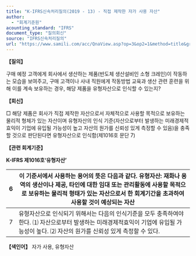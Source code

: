 ```yaml
---
title: "K-IFRS신속처리질의(2019 - 13) - 직접 제작한 자가 사용 자산"
author:
  - "회계기준원"
acounting_standard: "IFRS"
document_type: "질의회신"
source: "IFRS신속처리질의"
url: "https://www.samili.com/acc/QnaView.asp?op=3&op2=1&method=title&group=2124-15;1&orgcode=3&searchword=&page=42&code=K%2DIFRS%EC%8B%A0%EC%86%8D%EC%B2%98%EB%A6%AC%EC%A7%88%EC%9D%98%2D13%3A201902"
---
```

**【질의】**

  

구매 예정 고객에게 회사에서 생산하는 제품(반도체 생산설비인 소형 크레인)이 작동하는 모습을 보여주고, 구매 고객이나 사내 직원에게 작동방법 교육과 생산 관련 훈련을 위해 이를 계속 보유하는 경우, 해당 제품을 유형자산으로 인식할 수 있는지?

  
  

**【회신】**

  

□ 해당 제품은 회사가 직접 제작한 자산으로서 자체적으로 사용할 목적으로 보유하는 물리적 형체가 있는 자산이며 유형자산의 인식 기준(자산으로부터 발생하는 미래경제적효익이 기업에 유입될 가능성이 높고 자산의 원가를 신뢰성 있게 측정할 수 있음)을 충족할 것으로 판단된다면 유형자산으로 인식함(제1016호 문단 7)

  
  

**【관련 회계기준】**

  

**K-IFRS 제1016호‘유형자산’**

| 6 | 이 기준서에서 사용하는 용어의 뜻은 다음과 같다.  유형자산: 재화나 용역의 생산이나 제공, 타인에 대한 임대 또는 관리활동에 사용할 목적으로 보유하는 물리적 형태가 있는 자산으로서 한 회계기간을 초과하여 사용할 것이 예상되는 자산 |
| --- | --- |
| 7 | 유형자산으로 인식되기 위해서는 다음의 인식기준을 모두 충족하여야 한다.  ⑴ 자산으로부터 발생하는 미래경제적효익이 기업에 유입될 가능성이 높다.  ⑵ 자산의 원가를 신뢰성 있게 측정할 수 있다. |

  
  

**【색인어】** 자가 사용, 유형자산
